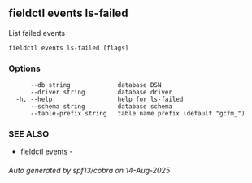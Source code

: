 ## fieldctl events ls-failed

List failed events

```
fieldctl events ls-failed [flags]
```

### Options

```
      --db string             database DSN
      --driver string         database driver
  -h, --help                  help for ls-failed
      --schema string         database schema
      --table-prefix string   table name prefix (default "gcfm_")
```

### SEE ALSO

* [fieldctl events](fieldctl_events.md)	 - 

###### Auto generated by spf13/cobra on 14-Aug-2025
